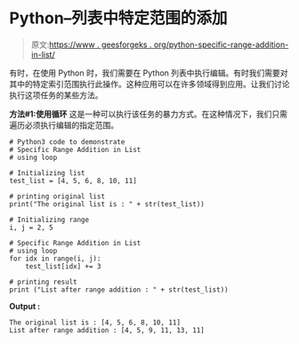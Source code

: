 # Python–列表中特定范围的添加

> 原文:[https://www . geesforgeks . org/python-specific-range-addition-in-list/](https://www.geeksforgeeks.org/python-specific-range-addition-in-list/)

有时，在使用 Python 时，我们需要在 Python 列表中执行编辑。有时我们需要对其中的特定索引范围执行此操作。这种应用可以在许多领域得到应用。让我们讨论执行这项任务的某些方法。

**方法#1:使用循环**
这是一种可以执行该任务的暴力方式。在这种情况下，我们只需遍历必须执行编辑的指定范围。

```
# Python3 code to demonstrate 
# Specific Range Addition in List
# using loop

# Initializing list
test_list = [4, 5, 6, 8, 10, 11]

# printing original list 
print("The original list is : " + str(test_list))

# Initializing range 
i, j = 2, 5

# Specific Range Addition in List
# using loop
for idx in range(i, j):
    test_list[idx] += 3

# printing result 
print ("List after range addition : " + str(test_list))
```

**Output :**

```
The original list is : [4, 5, 6, 8, 10, 11]
List after range addition : [4, 5, 9, 11, 13, 11]

```